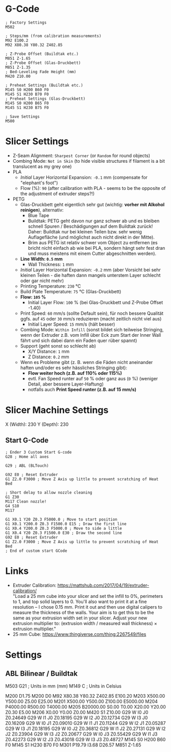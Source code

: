 G-Code
====================
```
; Factory Settings
M502

; Steps/mm (from calibration measurements)
M92 E100.2
M92 X80.38 Y80.32 Z402.85

; Z-Probe Offset (Buildtak etc.)
M851 Z-1.65
; Z-Probe Offset (Glas-Druckbett)
M851 Z-1.35
; Bed-Leveling Fade Height (mm)
M420 Z10.00

; Preheat Settings (Buildtak etc.)
M145 S0 H200 B60 F0
M145 S1 H230 B70 F0
; Preheat Settings (Glas-Druckbett)
M145 S0 H200 B65 F0
M145 S1 H230 B75 F0

; Save Settings
M500
```

Slicer Settings
====================
* Z-Seam Alignment: `Sharpest Corner` (or `Random` for round objects)
* Combing Mode: `Not in Skin` (to hide visible structures if filament is a bit translucent as my grey one)
* PLA
  * *Initial* Layer Horizontal Expansion: `-0.1` mm (compensate for "elephant's foot")
  * Flow (%): `90` (after calibration with PLA - seems to be the opposite of the adjustment of extruder steps?!)
* PETG
  * Glas-Druckbett geht eigentlich sehr gut (wichtig: **vorher mit Alkohol reinigen**), alternativ:
    * Blue Tape
    * Buildtak: PETG geht davon nur ganz schwer ab und es bleiben schnell Spuren / Beschädigungen auf dem Buildtak zurück!  
      Daher: Buildtak nur bei kleinen Teilen bzw. sehr wenig Auflagefläche (und möglichst auch nicht direkt in der Mitte).
    * Brim aus PETG ist relativ schwer vom Object zu entfernen (es bricht nicht einfach ab wie bei PLA, sondern hängt sehr fest dran und muss meistens mit einem Cutter abgeschnitten werden).
  * **Line Width: `0.5` mm**
    * Wall Thickness: `1` mm
  * *Initial* Layer Horizontal Expansion: `-0.2` mm (aber Vorsicht bei sehr kleinen Teilen - die haften dann mangels unterstem Layer schlecht oder gar nicht mehr)
  * Printing Temperature: `230` °C
  * Build Plate Temperature: `75` °C (Glas-Druckbett)
  * **Flow: `105` %**
    * Initial Layer Flow: `100` % (bei Glas-Druckbett und Z-Probe Offset -1.40)
  * Print Speed: `60` mm/s (sollte Default sein), für noch bessere Qualität ggfs. auf `45` oder `30` mm/s reduzieren (macht zeitlich nicht viel aus)
    * Initial Layer Speed: `15` mm/s (hält besser)
  * Combing Mode: `Within Infill` (sonst bildet sich teilweise Stringing, wenn der Extruder z.B. vom Infill über Eck zum Start der Inner Wall fährt und sich dabei dann ein Faden quer rüber spannt)
  * Support (geht sonst so schlecht ab)
    * X/Y Distance: `1` mm
    * Z Distance: `0.2` mm
  * Wenn es Probleme gibt (z. B. wenn die Fäden nicht aneinander haften und/oder es sehr hässliches Stringing gibt):
    * **Flow weiter hoch (z.B. auf 110% oder 115%)**
    * evtl. Fan Speed runter auf `50` % oder ganz aus (`0` %) (weniger Detail, aber bessere Layer-Haftung)
    * notfalls auch **Print Speed runter (z.B. auf 15 mm/s)**

Slicer Machine Settings
====================
X (Width): 230
Y (Depth): 230

Start G-Code
--------------------
```
; Ender 3 Custom Start G-code
G28 ; Home all axes

G29 ; ABL (BLTouch)

G92 E0 ; Reset Extruder
G1 Z2.0 F3000 ; Move Z Axis up little to prevent scratching of Heat Bed

; Short delay to allow nozzle cleaning
G1 Z30
M117 Clean nozzle!
G4 S10
M117

G1 X0.1 Y20 Z0.3 F5000.0 ; Move to start position
G1 X0.1 Y200.0 Z0.3 F1500.0 E15 ; Draw the first line
G1 X0.4 Y200.0 Z0.3 F5000.0 ; Move to side a little
G1 X0.4 Y20 Z0.3 F1500.0 E30 ; Draw the second line
G92 E0 ; Reset Extruder
G1 Z2.0 F3000 ; Move Z Axis up little to prevent scratching of Heat Bed
; End of custom start GCode
```

Links
====================
* Extruder Calibration: https://mattshub.com/2017/04/19/extruder-calibration/  
"Load a 25 mm cube into your slicer and set the infill to 0%, perimeters to 1, and top solid layers to 0. 
You'll also want to print it at a fine resolution – I chose 0.15 mm. Print it out and then use digital calipers 
to measure the thickness of the walls. Your aim is to get this to be the same as your extrusion width set in your 
slicer. Adjust your new extrusion multiplier to: (extrusion width / measured wall thickness) × extrusion multiplier."
* 25 mm Cube: https://www.thingiverse.com/thing:2267549/files


Settings
====================

ABL Bilinear / Buildtak
--------------------
M503
  G21    ; Units in mm (mm)
  M149 C ; Units in Celsius

  M200 D1.75
  M200 D0
  M92 X80.38 Y80.32 Z402.85 E100.20
  M203 X500.00 Y500.00 Z5.00 E25.00
  M201 X500.00 Y500.00 Z100.00 E5000.00
  M204 P4000.00 R500.00 T4000.00
  M205 B20000.00 S0.00 T0.00 X20.00 Y20.00 Z0.30 E5.00
  M206 X0.00 Y0.00 Z0.00
  M420 S1 Z10.00
  G29 W I0 J0 Z0.24649
  G29 W I1 J0 Z0.18195
  G29 W I2 J0 Z0.12734
  G29 W I3 J0 Z0.16209
  G29 W I0 J1 Z0.09010
  G29 W I1 J1 Z0.11244
  G29 W I2 J1 Z0.05287
  G29 W I3 J1 Z0.18195
  G29 W I0 J2 Z0.36812
  G29 W I1 J2 Z0.27131
  G29 W I2 J2 Z0.23904
  G29 W I3 J2 Z0.20677
  G29 W I0 J3 Z0.55429
  G29 W I1 J3 Z0.42273
  G29 W I2 J3 Z0.43018
  G29 W I3 J3 Z0.48727
  M145 S0 H200 B60 F0
  M145 S1 H230 B70 F0
  M301 P19.79 I3.68 D26.57
  M851 Z-1.65
